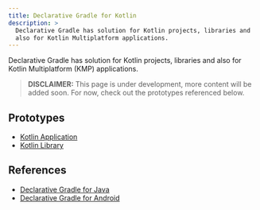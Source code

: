 ```yaml
---
title: Declarative Gradle for Kotlin
description: >
  Declarative Gradle has solution for Kotlin projects, libraries and
  also for Kotlin Multiplatform applications.
---
```


Declarative Gradle has solution for Kotlin projects, libraries and
also for Kotlin Multiplatform (KMP) applications.

> **DISCLAIMER:** This page is under development, more content will be added soon.
> For now, check out the prototypes referenced below.

## Prototypes

- [Kotlin Application](../../unified-prototype/testbed-kotlin-application/)
- [Kotlin Library](../../unified-prototype/testbed-kotlin-library/)

## References

- [Declarative Gradle for Java](../java/README.md)
- [Declarative Gradle for Android](../android/README.md)
